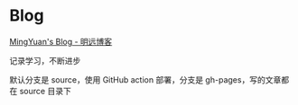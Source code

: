 # Blog

[MingYuan's Blog - 明远博客](https://acmu.github.io/my-blog)

记录学习，不断进步

默认分支是 source，使用 GitHub action 部署，分支是 gh-pages，写的文章都在 source 目录下

